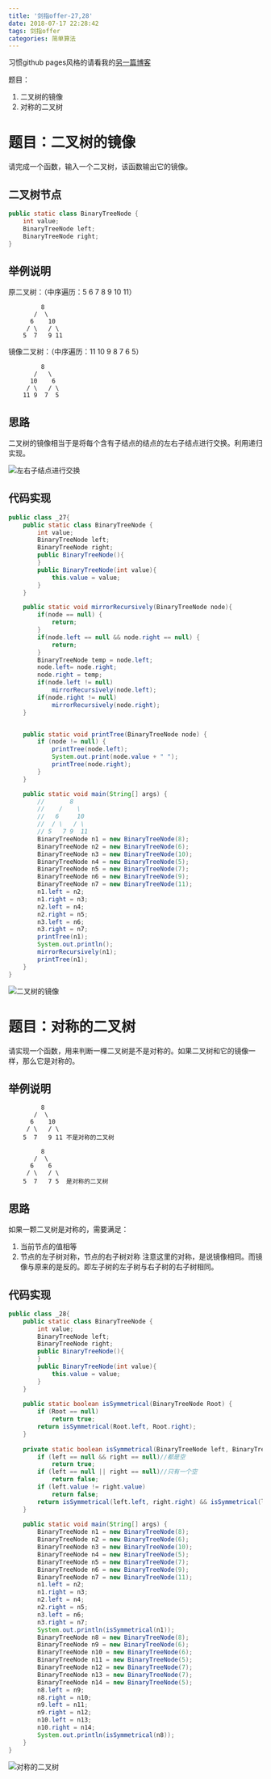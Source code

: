 ```yaml
---
title: '剑指offer-27,28'
date: 2018-07-17 22:28:42
tags: 剑指offer
categories: 简单算法
---
```

习惯github pages风格的请看我的[另一篇博客]()

题目：
1. 二叉树的镜像
2. 对称的二叉树

<!-- more -->

# 题目：二叉树的镜像
请完成一个函数，输入一个二叉树，该函数输出它的镜像。

## 二叉树节点

```java
public static class BinaryTreeNode {
    int value;
    BinaryTreeNode left;
    BinaryTreeNode right;
}
```

## 举例说明

原二叉树：（中序遍历：5 6 7 8 9 10 11）

```
         8
       /  \
      6    10
     / \   / \
    5  7   9 11
```

镜像二叉树：（中序遍历：11 10 9 8 7 6 5）

```
         8
       /   \
      10    6
     / \   / \
    11 9  7  5
```

## 思路
二叉树的镜像相当于是将每个含有子结点的结点的左右子结点进行交换。利用递归实现。

![左右子结点进行交换](http://p7vxw6hv7.bkt.clouddn.com/18-7-17/71628782.jpg)

## 代码实现

```java
public class _27{
    public static class BinaryTreeNode {
        int value;
        BinaryTreeNode left;
        BinaryTreeNode right;
        public BinaryTreeNode(){
        }
        public BinaryTreeNode(int value){
        	this.value = value;
        }
    }

    public static void mirrorRecursively(BinaryTreeNode node){
        if(node == null) {
            return;	
        }
        if(node.left == null && node.right == null) {
            return;	
        }
        BinaryTreeNode temp = node.left;
        node.left= node.right;
        node.right = temp;
        if(node.left != null)
        	mirrorRecursively(node.left);
        if(node.right != null)
        	mirrorRecursively(node.right);
    }


    public static void printTree(BinaryTreeNode node) {
        if (node != null) {
            printTree(node.left);
            System.out.print(node.value + " ");
            printTree(node.right);
        }
    }

    public static void main(String[] args) {
        //       8
        //    /    \
        //   6     10
        //  / \   / \
        // 5   7 9  11
        BinaryTreeNode n1 = new BinaryTreeNode(8);
        BinaryTreeNode n2 = new BinaryTreeNode(6);
        BinaryTreeNode n3 = new BinaryTreeNode(10);
        BinaryTreeNode n4 = new BinaryTreeNode(5);
        BinaryTreeNode n5 = new BinaryTreeNode(7);
        BinaryTreeNode n6 = new BinaryTreeNode(9);
        BinaryTreeNode n7 = new BinaryTreeNode(11);
        n1.left = n2;
        n1.right = n3;
        n2.left = n4;
        n2.right = n5;
        n3.left = n6;
        n3.right = n7;
        printTree(n1);
        System.out.println();
        mirrorRecursively(n1);
        printTree(n1);
    }
}
```

![二叉树的镜像](http://p7vxw6hv7.bkt.clouddn.com/18-7-17/78813554.jpg)

# 题目：对称的二叉树
请实现一个函数，用来判断一棵二叉树是不是对称的。如果二叉树和它的镜像一样，那么它是对称的。

## 举例说明

```
         8
       /  \
      6    10
     / \   / \
    5  7   9 11 不是对称的二叉树
```

```
         8
       /  \
      6    6
     / \   / \
    5  7   7 5  是对称的二叉树
```

## 思路
如果一颗二叉树是对称的，需要满足：
1. 当前节点的值相等
2. 节点的左子树对称，节点的右子树对称
注意这里的对称，是说镜像相同。而镜像与原来的是反的。即左子树的左子树与右子树的右子树相同。

## 代码实现

```java
public class _28{
    public static class BinaryTreeNode {
        int value;
        BinaryTreeNode left;
        BinaryTreeNode right;
        public BinaryTreeNode(){
        }
        public BinaryTreeNode(int value){
            this.value = value;
        }
    }
	
	public static boolean isSymmetrical(BinaryTreeNode Root) {
		if (Root == null)
			return true;
		return isSymmetrical(Root.left, Root.right);
	}
	
	private static boolean isSymmetrical(BinaryTreeNode left, BinaryTreeNode right) {
		if (left == null && right == null)//都是空
			return true;
		if (left == null || right == null)//只有一个空
			return false;
		if (left.value != right.value)
			return false;
		return isSymmetrical(left.left, right.right) && isSymmetrical(left.right, right.left);
	}
	
	public static void main(String[] args) {
        BinaryTreeNode n1 = new BinaryTreeNode(8);
        BinaryTreeNode n2 = new BinaryTreeNode(6);
        BinaryTreeNode n3 = new BinaryTreeNode(10);
        BinaryTreeNode n4 = new BinaryTreeNode(5);
        BinaryTreeNode n5 = new BinaryTreeNode(7);
        BinaryTreeNode n6 = new BinaryTreeNode(9);
        BinaryTreeNode n7 = new BinaryTreeNode(11);
        n1.left = n2;
        n1.right = n3;
        n2.left = n4;
        n2.right = n5;
        n3.left = n6;
        n3.right = n7;
        System.out.println(isSymmetrical(n1));
        BinaryTreeNode n8 = new BinaryTreeNode(8);
        BinaryTreeNode n9 = new BinaryTreeNode(6);
        BinaryTreeNode n10 = new BinaryTreeNode(6);
        BinaryTreeNode n11 = new BinaryTreeNode(5);
        BinaryTreeNode n12 = new BinaryTreeNode(7);
        BinaryTreeNode n13 = new BinaryTreeNode(7);
        BinaryTreeNode n14 = new BinaryTreeNode(5);
        n8.left = n9;
        n8.right = n10;
        n9.left = n11;
        n9.right = n12;
        n10.left = n13;
        n10.right = n14;
        System.out.println(isSymmetrical(n8));
	}
}
```

![对称的二叉树](http://p7vxw6hv7.bkt.clouddn.com/18-7-17/61189498.jpg)




